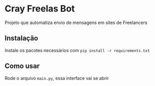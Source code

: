 # Cray Freelas Bot

Projeto que automatiza envio de mensagens em sites de Freelancers

## Instalação

Instale os pacotes necessários com `pip install -r requirements.txt`

## Como usar

Rode o arquivo `main.py`, essa interface vai se abrir
